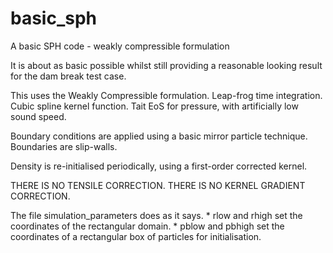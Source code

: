 # basic_sph
A basic SPH code - weakly compressible formulation

It is about as basic possible whilst still providing a reasonable looking result for the dam break test case.

This uses the Weakly Compressible formulation. Leap-frog time integration. Cubic spline kernel function. Tait EoS for pressure, with artificially low sound speed.

Boundary conditions are applied using a basic mirror particle technique. Boundaries are slip-walls.

Density is re-initialised periodically, using a first-order corrected kernel.

THERE IS NO TENSILE CORRECTION.
THERE IS NO KERNEL GRADIENT CORRECTION.

The file simulation_parameters does as it says.
    * rlow and rhigh set the coordinates of the rectangular domain.
    * pblow and pbhigh set the coordinates of a rectangular box of particles for initialisation.


